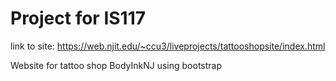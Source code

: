 # Project for IS117

link to site:
https://web.njit.edu/~ccu3/liveprojects/tattooshopsite/index.html

Website for tattoo shop BodyInkNJ using bootstrap
